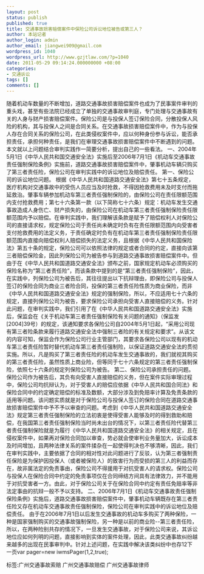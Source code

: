 ```yaml
---
layout: post
status: publish
published: true
title: 交通事故损害赔偿案件中保险公司诉讼地位被告或第三人？
author: 本站记者
author_login: admin
author_email: jiangwei909@gmail.com
wordpress_id: 1040
wordpress_url: http://www.gzjtlaw.com/?p=1040
date: 2011-05-29 09:14:24.000000000 +08:00
categories:
- 交通诉讼
tags: []
comments: []
---
```

随着机动车数量的不断增加，道路交通事故损害赔偿案件也成为了民事案件审判的重头戏，甚至有些法院已经成立了单独的交通事故审判庭，专门处理与交通事故有关的人身与财产损害赔偿案件。保险公司是与投保人签订保险合同，分散投保人风险的机构，其与投保人之间是合同关系。在交通事故损害赔偿案件中，作为与投保人存在合同关系的保险公司，在此类侵权案件中，应以何种身份参与诉讼，能否承担责任，承担何种责任，是我们在审理交通事故损害赔偿案件中不断遇到的问题。本文就以上问题结合审判实践作一简要分析，提出自己的一些看法。 一、2004年5月1日《中华人民共和国交通安全法》实施后至2006年7月1日《机动车交通事故责任强制保险条例》实施前，道路交通事故损害赔偿案件中，肇事机动车辆只购买了第三者责任险，保险公司在审判实践中的诉讼地位及赔偿责任。  第一、保险公司的诉讼地位问题。  根据《中华人民共和国道路交通安全法》第七十五条规定，医疗机构对交通事故中的受伤人员应当及时抢救，不得因抢救费用未及时支付而拖延救治。肇事车辆参加机动车第三者责任强制保险的，由保险公司在责任限额范围内支付抢救费用；第七十六条第一款（以下简称七十六条）规定：机动车发生交通事故造成人身伤亡、财产损失的，由保险公司在机动车第三者责任强制保险责任限额范围内予以赔偿。在审判实践中，我们理解该条款是赋予了赔偿权利人对保险公司的直接请求权，规定保险公司于责任尚未确定时负有在责任限额范围内向受害者支付抢救费用的法定义务，于责任确定时负有在机动车第三者责任强制保险责任限额范围内直接向赔偿权利人赔偿损失的法定义务，且根据《中华人民共和国保险法》第五十条的规定，保险公司可以依照法律的规定或者合同的约定，直接向该第三者赔偿保险金，因此列保险公司为被告参与到道路交通事故损害赔偿案件中。但由于在《中华人民共和国道路交通安全法》颁布之前，国家规定机动车必须购买的保险名称为&ldquo;第三者责任险&rdquo;，而该条款中提到的是&ldquo;第三者责任强制保险&rdquo;，因此，在实践中，列保险公司为被告后，其往往提出以下抗辩理由，即保险公司与投保人签订的保险合同为商业三者险合同，投保的第三者责任险性质为商业保险，而非《中华人民共和国道路交通安全法》规定的强制保险，所以，不应适用七十六条的规定，直接列保险公司为被告，要求保险公司承担向受害人直接赔偿的义务。针对此问题，在审判实践中，我们引用了在《中华人民共和国道路交通安全法》实施后，保监会在《关于机动车第三者责任强制保险有关问题的通知》（保监发[2004]39号）的规定，该通知要求各保险公司自2004年5月1日起，&ldquo;采用公司现有第三者险条款来履行道路交通安全法中强制三者险的有关规定和要求&rdquo;。从该文的内容可知，保监会作为保险公司行业主管部门，其要求各保险公司以现有的机动车第三者责任险暂时替代机动车第三者责任强制险，以保证道路交通安全法的贯彻实施。所以，凡是购买了第三者责任险的机动车发生交通事故的，我们就视其购买的第三者责任险，虽然性质上商业险，但等同于七十六条规定的第三者责任强制保险，依照七十六条的规定列保险公司为被告。  第二、保险公司承担责任的问题。  保险公司作为被告后，其负有向受害人直接赔偿的义务，但在案件实际审理过程中，保险公司均抗辩认为，对于受害人的赔偿应依据《中华人民共和国合同法》和保险合同中的约定确定赔偿的标准及数额，大部分涉及到免赔率计算及免责条款的适用等问题。该问题实质就是对于保险公司与投保人签订的保险合同在道路交通事故损害赔偿案件中予不予以审查的问题。考虑到《中华人民共和国道路交通安全法》规定第三者责任强制保险的立法初衷是使得受害人能够及时的得到救助和赔偿，在我国第三者责任强制保险当时尚未出台的情况下，以第三者责任险代替第三者责任强制保险就是为履行《中华人民共和国道路交通安全法》的相关规定，且在侵权案件中，如果再对保险合同加以审查，势必就会使审判业务量加大，诉讼成本及时间增加，且两种法律关系的案件揉杂在一起使得判决也不够清晰，因此，我们在审判实践中，主要依据了合同的相对性对此问题进行了反驳，认为第三者强制责任保险是为保护因投保人（或者被保险人）的致害行为而受损的第三人的利益而存在，故非属法定的免责事由，保险公司不得援用于对抗受害人的请求权。保险公司与投保人在保险合同中约定的免责事项仅在合同缔结方间具有法律效力，并不能用于对抗受害者一方。由此，对于保险公司关于在保险合同中约定有责任免赔率等非法定事由的抗辩一般不予以支持。  二、2006年7月1日《机动车交通事故责任强制保险条例》实施后，道路交通事故损害赔偿案件中，肇事机动车辆既存在第三者责任险又存在机动车交通事故责任强制保险，保险公司在审判实践中的诉讼地位及赔偿责任。  由于在2006年7月1日以后发生交通事故的机动车多购买了两种保险，一种是国家强制购买的交通事故强制保险，另一种是以前的商业险--第三者责任险，所以，在两种险别共存的情况下，一旦发生交通事故，对于保险公司来说，其诉讼地位应如何列明的问题，直接影响到实体的案件处理，因此，此类交通事故纠纷越来越多的出现在民事审判中。针对上述问题，在实践中解决该类纠纷中也存12下一页var pager=new iwmsPager(1,2,true);标签:广州交通事故索赔 广州交通事故赔偿 广州交通事故律师
